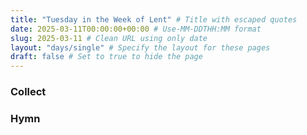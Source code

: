 ```yaml
---
title: "Tuesday in the Week of Lent" # Title with escaped quotes
date: 2025-03-11T00:00:00+00:00 # Use-MM-DDTHH:MM format
slug: 2025-03-11 # Clean URL using only date
layout: "days/single" # Specify the layout for these pages
draft: false # Set to true to hide the page
---
```


### Collect


### Hymn